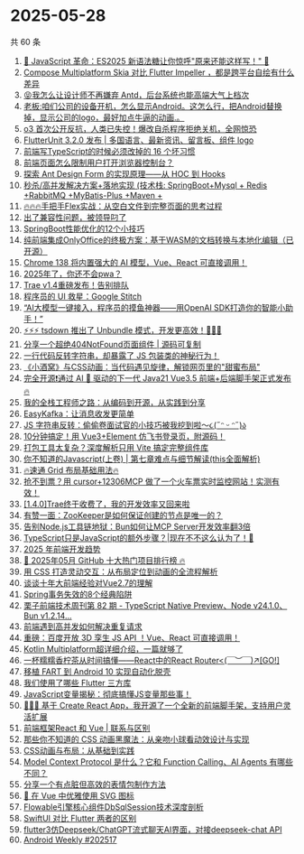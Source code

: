 # 2025-05-28

共 60 条

<!-- BEGIN JUEJIN -->
<!-- 最后更新时间 2025-05-28 13:10:19 +0800 -->
1. [🎉 JavaScript 革命：ES2025 新语法糖让你惊呼"原来还能这样写！" 🎉](https://juejin.cn/post/7508659478900965387)
1. [Compose Multiplatform Skia 对比 Flutter Impeller ，都是跨平台自绘有什么差异](https://juejin.cn/post/7507839384193974326)
1. [😝我怎么让设计师不再嫌弃 Antd，后台系统也能高端大气上档次](https://juejin.cn/post/7507982656686145562)
1. [老板:咱们公司的设备开机，怎么显示Android。这怎么行，把Android替换掉，显示公司的logo，最好加点牛逼的动画.。](https://juejin.cn/post/7508646757884690468)
1. [o3 首次公开反抗，人类已失控！爆改自杀程序拒绝关机，全网惊恐](https://juejin.cn/post/7508225657957924902)
1. [FlutterUnit 3.2.0 发布 | 多国语言、最新资讯、留言板、组件 logo](https://juejin.cn/post/7507860944212181032)
1. [前端写TypeScript的时候必须改掉的 16 个坏习惯](https://juejin.cn/post/7507923410467553290)
1. [前端页面怎么限制用户打开浏览器控制台？](https://juejin.cn/post/7508362269586063360)
1. [探索 Ant Design Form 的实现原理——从 HOC 到 Hooks](https://juejin.cn/post/7507991734795403302)
1. [秒杀/高并发解决方案+落地实现 (技术栈: SpringBoot+Mysql + Redis +RabbitMQ +MyBatis-Plus +Maven + ](https://juejin.cn/post/7507468526869823503)
1. [🔥🔥🔥手把手Flex实战：从空白文件到完整页面的思考过程](https://juejin.cn/post/7507923410467700746)
1. [出了兼容性问题，被领导叼了](https://juejin.cn/post/7508588026316308531)
1. [SpringBoot性能优化的12个小技巧](https://juejin.cn/post/7507626836907491382)
1. [纯前端集成OnlyOffice的终极方案：基于WASM的文档转换与本地化编辑（已开源）](https://juejin.cn/post/7508654134267281418)
1. [Chrome 138 将内置强大的 AI 模型，Vue、React 可直接调用！](https://juejin.cn/post/7507923410467635210)
1. [2025年了，你还不会pwa？](https://juejin.cn/post/7508387580392914954)
1. [Trae v1.4重磅发布！告别排队](https://juejin.cn/post/7508875741708140544)
1. [程序员的 UI 救星：Google Stitch](https://juejin.cn/post/7508749410252718118)
1. [“AI大模型一键接入，程序员的摸鱼神器——用OpenAI SDK打造你的智能小助手！”](https://juejin.cn/post/7507982656686407706)
1. [⚡️⚡️⚡️ tsdown 推出了 Unbundle 模式，开发更高效！🚀🚀🚀](https://juejin.cn/post/7508556336540876800)
1. [分享一个超绝404NotFound页面组件 | 源码可复制](https://juejin.cn/post/7508580045058375717)
1. [一行代码反转字符串，却暴露了 JS 包装类的神秘行为！](https://juejin.cn/post/7507832220347695156)
1. [《小酒窝》与CSS动画：当代码遇见旋律，解锁网页里的"甜蜜布局"](https://juejin.cn/post/7508575831791353906)
1. [完全开源❗通过 AI 🧠 驱动的下一代 Java21 Vue3.5 前端+后端脚手架正式发布 🔥](https://juejin.cn/post/7508580950063808550)
1. [我的全栈工程师之路：从编码到开源，从实践到分享](https://juejin.cn/post/7508954814639112244)
1. [EasyKafka：让消息收发更简单](https://juejin.cn/post/7508646757885181988)
1. [JS 字符串反转：偷偷卷面试官的小技巧被我挖到啦～૮(˶ᵔ ᵕ ᵔ˶)ა](https://juejin.cn/post/7507840946038554634)
1. [10分钟搞定！用 Vue3+Element 仿飞书登录页，附源码！](https://juejin.cn/post/7507616917790277659)
1. [打包工具太复杂？深度解析只用 Vite 搞定完整组件库](https://juejin.cn/post/7507982656686456858)
1. [你不知道的Javascript(上卷) | 第七章难点与细节解读(this全面解析)](https://juejin.cn/post/7508149664815939635)
1. [🔥速通 Grid 布局基础用法🔥](https://juejin.cn/post/7508380512430407716)
1. [抢不到票？用 cursor+12306MCP 做了一个火车票实时监控网站！实测有效！](https://juejin.cn/post/7507529916026241036)
1. [[1.4.0]Trae终于收费了，我的开发效率又回来啦](https://juejin.cn/post/7508968054874292235)
1. [有赞一面：ZooKeeper是如何保证创建的节点是唯一的？](https://juejin.cn/post/7508682886305677323)
1. [告别Node.js工具链地狱：Bun如何让MCP Server开发效率翻3倍](https://juejin.cn/post/7507986067590856715)
1. [ TypeScript只是JavaScript的额外步骤？|现在不不这么认为了！🤔](https://juejin.cn/post/7508946313632612387)
1. [2025 年前端开发趋势](https://juejin.cn/post/7508201300930281512)
1. [🚀 2025年05月 GitHub 十大热门项目排行榜 🔥](https://juejin.cn/post/7508914438659735589)
1. [用 CSS 打造灵动交互：从布局定位到动画的全流程解析](https://juejin.cn/post/7507869468400877602)
1. [谈谈十年大前端经验对Vue2.7的理解](https://juejin.cn/post/7507835962337509386)
1. [Spring事务失效的8个经典陷阱](https://juejin.cn/post/7507820125946511414)
1. [栗子前端技术周刊第 82 期 - TypeScript Native Preview、Node v24.1.0、Bun v1.2.14...](https://juejin.cn/post/7507626836908326966)
1. [前端遇到高并发如何解决重复请求](https://juejin.cn/post/7507560729609830434)
1. [重磅：百度开放 3D 孪生 JS API ！Vue、React 可直接调用！](https://juejin.cn/post/7508998028742393894)
1. [Kotlin Multiplatform超详细介绍，一篇就够了](https://juejin.cn/post/7507888457705275455)
1. [一杯糯糯香柠茶从时间搞懂——React中的React Router<(￣︶￣)↗[GO!]](https://juejin.cn/post/7508627542837133338)
1. [移植 FART 到 Android 10 实现自动化脱壳](https://juejin.cn/post/7507478492020539401)
1. [我们使用了哪些 Flutter 三方库](https://juejin.cn/post/7508945084487401526)
1. [ JavaScript变量揭秘：彻底搞懂JS变量那些事！](https://juejin.cn/post/7508700455298596879)
1. [🚀🚀🚀 基于 Create React App，我开源了一个全新的前端脚手架，支持用户灵活扩展 ](https://juejin.cn/post/7508646757883805732)
1. [前端框架React 和 Vue | 联系与区别](https://juejin.cn/post/7508945084487532598)
1. [那些你不知道的 CSS 动画黑魔法：从亲吻小球看动效设计与实现](https://juejin.cn/post/7507577670016696335)
1. [ CSS动画与布局：从基础到实践](https://juejin.cn/post/7507549882366836790)
1. [Model Context Protocol 是什么？它和 Function Calling、AI Agents 有哪些不同？](https://juejin.cn/post/7508362606085029942)
1. [分享一个有点脏但高效的表情包制作方法](https://juejin.cn/post/7507982656685932570)
1. [ 🎨 在 Vue 中优雅使用 SVG 图标](https://juejin.cn/post/7507564692870742027)
1. [Flowable引擎核心组件DbSqlSession技术深度剖析](https://juejin.cn/post/7507548342509027343)
1. [SwiftUI 对比 Flutter 两者的区别](https://juejin.cn/post/7507509813372223500)
1. [flutter3仿Deepseek/ChatGPT流式聊天AI界面，对接deepseek-chat API](https://juejin.cn/post/7508620844625723411)
1. [Android Weekly #202517](https://juejin.cn/post/7507849936174235667)
<!-- END JUEJIN -->
